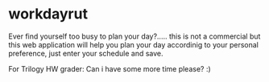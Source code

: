 # workdayrut

Ever find yourself too busy to plan your day?..... this is not a commercial but this web application will help you plan your day accordinig to your personal preference, just enter your schedule and save.

For Trilogy HW grader: Can i have some more time please? :)
